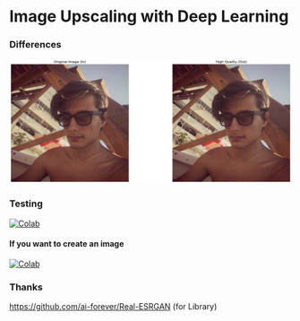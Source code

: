 # Image Upscaling with Deep Learning

### Differences
<img src="pic/differences.png">

### Testing
[![Colab](https://img.shields.io/static/v1?label=Demo&message=Colab&color=orange)](https://colab.research.google.com/drive/11c69AFhYfvMvGRGXHRo324HWAF_rERS_?usp=sharing)
#### If you want to create an image
[![Colab](https://img.shields.io/static/v1?label=Demo&message=Colab&color=orange)](https://colab.research.google.com/drive/1wdWsTwCmb1l0tb6qB3FlxGTppyNXyZXH?usp=sharing)

### Thanks
https://github.com/ai-forever/Real-ESRGAN (for Library)
